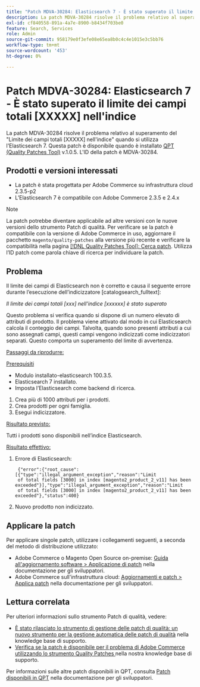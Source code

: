 ```yaml
---
title: "Patch MDVA-30284: Elasticsearch 7 - È stato superato il limite dei campi totali [XXXXX] nell'indice"
description: La patch MDVA-30284 risolve il problema relativo al superamento del "Limite dei campi totali \[XXXXX\] nell'indice" quando si utilizza l'Elasticsearch 7. Questa patch è disponibile quando è installato [Quality Patches Tool (QPT)](/help/announcements/adobe-commerce-announcements/magento-quality-patches-released-new-tool-to-self-serve-quality-patches.md) v.1.0.5. L'ID della patch è MDVA-30284.
exl-id: cf840558-891a-4a7e-8900-b8434f703be0
feature: Search, Services
role: Admin
source-git-commit: 958179e0f3efe08e65ea8b0c4c4e1015e3c5bb76
workflow-type: tm+mt
source-wordcount: '453'
ht-degree: 0%

---
```


# Patch MDVA-30284: Elasticsearch 7 - È stato superato il limite dei campi totali [XXXXX] nell&#39;indice

La patch MDVA-30284 risolve il problema relativo al superamento del &quot;Limite dei campi totali \[XXXXX\] nell&#39;indice&quot; quando si utilizza l&#39;Elasticsearch 7. Questa patch è disponibile quando è installato [QPT (Quality Patches Tool)](/help/announcements/adobe-commerce-announcements/magento-quality-patches-released-new-tool-to-self-serve-quality-patches.md) v.1.0.5. L&#39;ID della patch è MDVA-30284.

## Prodotti e versioni interessati

* La patch è stata progettata per Adobe Commerce su infrastruttura cloud 2.3.5-p2
* L’Elasticsearch 7 è compatibile con Adobe Commerce 2.3.5 e 2.4.x

>[!NOTE]
>
>La patch potrebbe diventare applicabile ad altre versioni con le nuove versioni dello strumento Patch di qualità. Per verificare se la patch è compatibile con la versione di Adobe Commerce in uso, aggiornare il pacchetto `magento/quality-patches` alla versione più recente e verificare la compatibilità nella pagina [[!DNL Quality Patches Tool]: Cerca patch](https://devdocs.magento.com/quality-patches/tool.html#patch-grid). Utilizza l’ID patch come parola chiave di ricerca per individuare la patch.

## Problema

Il limite dei campi di Elasticsearch non è corretto e causa il seguente errore durante l’esecuzione dell’indicizzatore \[catalogsearch\_fulltext\]:

*Il limite dei campi totali [xxx] nell&#39;indice [xxxxxx] è stato superato*

Questo problema si verifica quando si dispone di un numero elevato di attributi di prodotto. Il problema viene attivato dal modo in cui Elasticsearch calcola il conteggio dei campi. Talvolta, quando sono presenti attributi a cui sono assegnati campi, questi campi vengono indicizzati come indicizzatori separati. Questo comporta un superamento del limite di avvertenza.

<u>Passaggi da riprodurre:</u>

<u>Prerequisiti</u>

* Modulo installato-elasticsearch 100.3.5.
* Elasticsearch 7 installato.
* Imposta l’Elasticsearch come backend di ricerca.

1. Crea più di 1000 attributi per i prodotti.
1. Crea prodotti per ogni famiglia.
1. Esegui indicizzatore.

<u>Risultato previsto:</u>

Tutti i prodotti sono disponibili nell’indice Elasticsearch.

<u>Risultato effettivo:</u>

1. Errore di Elasticsearch:

   ```
    {"error":{"root_cause":[{"type":"illegal_argument_exception","reason":"Limit
    of total fields [3000] in index [magento2_product_2_v11] has been exceeded"}],"type":"illegal_argument_exception","reason":"Limit
    of total fields [3000] in index [magento2_product_2_v11] has been exceeded"},"status":400}
   ```

1. Nuovo prodotto non indicizzato.

## Applicare la patch

Per applicare singole patch, utilizzare i collegamenti seguenti, a seconda del metodo di distribuzione utilizzato:

* Adobe Commerce o Magento Open Source on-premise: [Guida all&#39;aggiornamento software > Applicazione di patch](https://devdocs.magento.com/guides/v2.4/comp-mgr/patching/mqp.html) nella documentazione per gli sviluppatori.
* Adobe Commerce sull&#39;infrastruttura cloud: [Aggiornamenti e patch > Applica patch](https://devdocs.magento.com/cloud/project/project-patch.html) nella documentazione per gli sviluppatori.

## Lettura correlata

Per ulteriori informazioni sullo strumento Patch di qualità, vedere:

* [È stato rilasciato lo strumento di gestione delle patch di qualità: un nuovo strumento per la gestione automatica delle patch di qualità](/help/announcements/adobe-commerce-announcements/magento-quality-patches-released-new-tool-to-self-serve-quality-patches.md) nella knowledge base di supporto.
* [Verifica se la patch è disponibile per il problema di Adobe Commerce utilizzando lo strumento Quality Patches ](/help/support-tools/patches-available-in-qpt-tool/check-patch-for-magento-issue-with-magento-quality-patches.md) nella nostra knowledge base di supporto.

Per informazioni sulle altre patch disponibili in QPT, consulta [Patch disponibili in QPT](https://devdocs.magento.com/quality-patches/tool.html#patch-grid) nella documentazione per gli sviluppatori.

